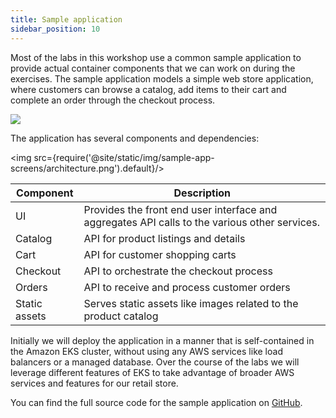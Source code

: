 ```yaml
---
title: Sample application
sidebar_position: 10
---
```


Most of the labs in this workshop use a common sample application to provide actual container components that we can work on during the exercises. The sample application models a simple web store application, where customers can browse a catalog, add items to their cart and complete an order through the checkout process.

<browser url="-">
<img src={require('@site/static/img/sample-app-screens/home.png').default}/>
</browser>

The application has several components and dependencies:

<img src={require('@site/static/img/sample-app-screens/architecture.png').default}/>

| Component | Description                                                                 |
|-----------|-----------------------------------------------------------------------------|
| UI        | Provides the front end user interface and aggregates API calls to the various other services. |
| Catalog   | API for product listings and details                                                       |
| Cart   | API for customer shopping carts |
| Checkout | API to orchestrate the checkout process                                  |
| Orders | API to receive and process customer orders                               |
| Static assets  | Serves static assets like images related to the product catalog             |

Initially we will deploy the application in a manner that is self-contained in the Amazon EKS cluster, without using any AWS services like load balancers or a managed database. Over the course of the labs we will leverage different features of EKS to take advantage of broader AWS services and features for our retail store.

You can find the full source code for the sample application on [GitHub](https://github.com/aws-containers/retail-store-sample-app).
